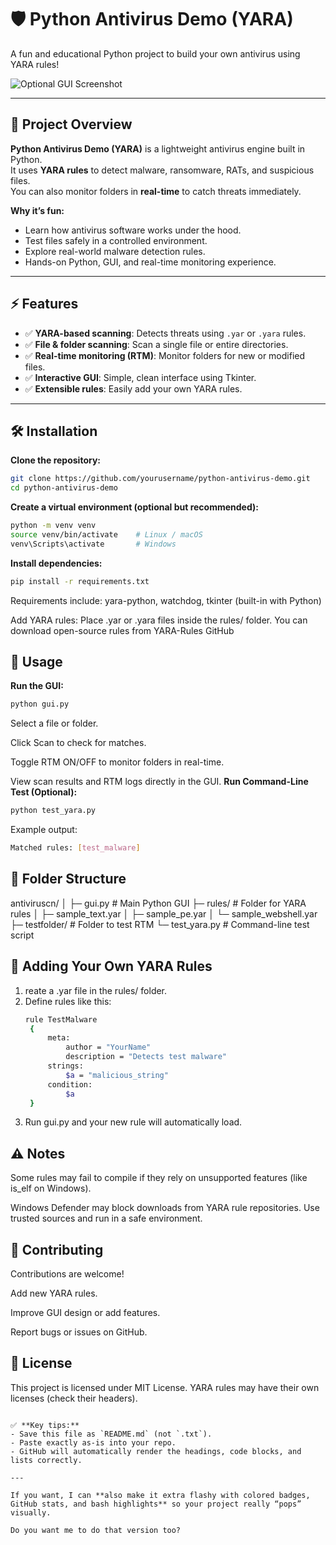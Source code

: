 # 🛡️ Python Antivirus Demo (YARA)

A fun and educational Python project to build your own antivirus using YARA rules!

![Optional GUI Screenshot](screenshot.png)

---

## 🎯 Project Overview

**Python Antivirus Demo (YARA)** is a lightweight antivirus engine built in Python.  
It uses **YARA rules** to detect malware, ransomware, RATs, and suspicious files.  
You can also monitor folders in **real-time** to catch threats immediately.

**Why it’s fun:**  
- Learn how antivirus software works under the hood.  
- Test files safely in a controlled environment.  
- Explore real-world malware detection rules.  
- Hands-on Python, GUI, and real-time monitoring experience.

---

## ⚡ Features

- ✅ **YARA-based scanning**: Detects threats using `.yar` or `.yara` rules.  
- ✅ **File & folder scanning**: Scan a single file or entire directories.  
- ✅ **Real-time monitoring (RTM)**: Monitor folders for new or modified files.  
- ✅ **Interactive GUI**: Simple, clean interface using Tkinter.  
- ✅ **Extensible rules**: Easily add your own YARA rules.

---

## 🛠️ Installation

**Clone the repository:**
```bash
git clone https://github.com/yourusername/python-antivirus-demo.git
cd python-antivirus-demo
```
**Create a virtual environment (optional but recommended):**
```bash
python -m venv venv
source venv/bin/activate    # Linux / macOS
venv\Scripts\activate       # Windows
```
**Install dependencies:**
```bash
pip install -r requirements.txt
```
Requirements include: yara-python, watchdog, tkinter (built-in with Python)

Add YARA rules: Place .yar or .yara files inside the rules/ folder.
You can download open-source rules from YARA-Rules GitHub

## 🚀 Usage
**Run the GUI:**
```bash
python gui.py
```
Select a file or folder.

Click Scan to check for matches.

Toggle RTM ON/OFF to monitor folders in real-time.

View scan results and RTM logs directly in the GUI.
**Run Command-Line Test (Optional):**
```bash
python test_yara.py
```
Example output:
```bash
Matched rules: [test_malware]
```

## 🧩 Folder Structure
antiviruscn/
│
├─ gui.py                  # Main Python GUI
├─ rules/                  # Folder for YARA rules
│   ├─ sample_text.yar
│   ├─ sample_pe.yar
│   └─ sample_webshell.yar
├─ testfolder/             # Folder to test RTM
└─ test_yara.py            # Command-line test script

## 📂 Adding Your Own YARA Rules
1. reate a .yar file in the rules/ folder.
2. Define rules like this:
   ```bash
   rule TestMalware
    {
        meta:
            author = "YourName"
            description = "Detects test malware"
        strings:
            $a = "malicious_string"
        condition:
            $a
    }
   ```
3. Run gui.py and your new rule will automatically load.

## ⚠️ Notes
Some rules may fail to compile if they rely on unsupported features (like is_elf on Windows).

Windows Defender may block downloads from YARA rule repositories. Use trusted sources and run in a safe environment.

## 🌟 Contributing
Contributions are welcome!

Add new YARA rules.

Improve GUI design or add features.

Report bugs or issues on GitHub.

## 📄 License
This project is licensed under MIT License.
YARA rules may have their own licenses (check their headers).
```pgsql

✅ **Key tips:**  
- Save this file as `README.md` (not `.txt`).  
- Paste exactly as-is into your repo.  
- GitHub will automatically render the headings, code blocks, and lists correctly.  

---

If you want, I can **also make it extra flashy with colored badges, GitHub stats, and bash highlights** so your project really “pops” visually.  

Do you want me to do that version too?
```

